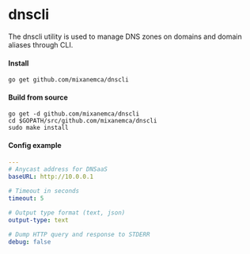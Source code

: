 # dnscli
The dnscli utility is used to manage DNS zones on domains and domain aliases through CLI.

#### Install
```
go get github.com/mixanemca/dnscli
```

#### Build from source
```
go get -d github.com/mixanemca/dnscli
cd $GOPATH/src/github.com/mixanemca/dnscli
sudo make install
```

#### Config example
```yaml
---
# Anycast address for DNSaaS
baseURL: http://10.0.0.1

# Timeout in seconds
timeout: 5

# Output type format (text, json)
output-type: text

# Dump HTTP query and response to STDERR
debug: false
```
